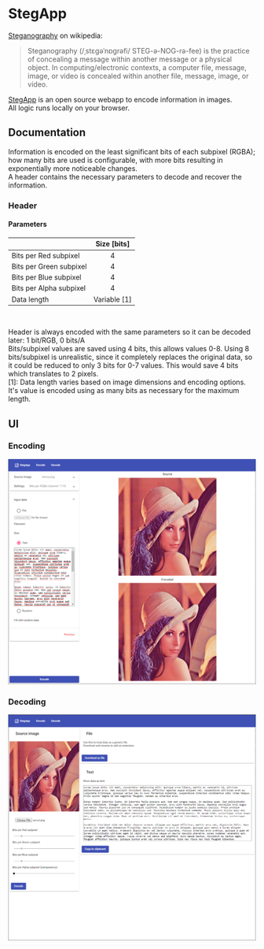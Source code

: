 # StegApp

[Steganography](https://en.wikipedia.org/wiki/Steganography) on wikipedia:  
> Steganography (/ˌstɛɡəˈnɒɡrəfi/ STEG-ə-NOG-rə-fee) is the practice of concealing a message within another message or a physical object. In computing/electronic contexts, a computer file, message, image, or video is concealed within another file, message, image, or video.

[StegApp](https://stegapp-bff11.web.app/) is an open source webapp to encode information in images.  
All logic runs locally on your browser.

## Documentation

Information is encoded on the least significant bits of each subpixel (RGBA); how many bits are used is configurable, with more bits resulting in exponentially more noticeable changes.  
A header contains the necessary parameters to decode and recover the information.  

### Header

#### Parameters

||Size \[bits\]|
|---|:---:|
|Bits per Red subpixel|4|
|Bits per Green subpixel|4|
|Bits per Blue subpixel|4|
|Bits per Alpha subpixel|4|
|Data length|Variable \[1\]|

<br>

Header is always encoded with the same parameters so it can be decoded later: 1 bit/RGB, 0 bits/A  
Bits/subpixel values are saved using 4 bits, this allows values 0-8. Using 8 bits/subpixel is unrealistic, since it completely replaces the original data, so it could be reduced to only 3 bits for 0-7 values. This would save 4 bits which translates to 2 pixels.  
\[1\]: Data length varies based on image dimensions and encoding options. It's value is encoded using as many bits as necessary for the maximum length.

## UI
### Encoding
![example](sample1.png)
### Decoding
![example](sample2.png)

